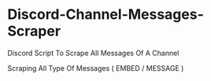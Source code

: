 # Discord-Channel-Messages-Scraper
Discord Script To Scrape All Messages Of A Channel

Scraping All Type Of Messages ( EMBED / MESSAGE )
